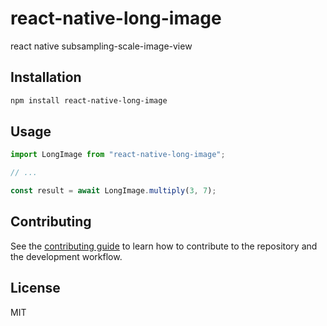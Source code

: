 # react-native-long-image

react native subsampling-scale-image-view

## Installation

```sh
npm install react-native-long-image
```

## Usage

```js
import LongImage from "react-native-long-image";

// ...

const result = await LongImage.multiply(3, 7);
```

## Contributing

See the [contributing guide](CONTRIBUTING.md) to learn how to contribute to the repository and the development workflow.

## License

MIT

